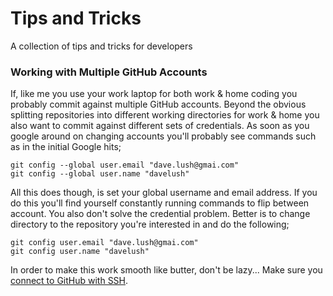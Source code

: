 # Tips and Tricks
A collection of tips and tricks for developers

### Working with Multiple GitHub Accounts

If, like me you use your work laptop for both work & home coding you probably commit against multiple GitHub accounts. Beyond the obvious splitting repositories into different working directories for work & home you also want to commit against different sets of credentials. As soon as you google around on changing accounts you'll probably see commands such as in the initial Google hits;
```commandline
git config --global user.email "dave.lush@gmai.com"
git config --global user.name "davelush"
```
All this does though, is set your global username and email address. If you do this you'll find yourself constantly running commands to flip between account. You also don't solve the credential problem. Better is to change directory to the repository you're interested in and do the following;
```commandline
git config user.email "dave.lush@gmai.com"
git config user.name "davelush"
```

In order to make this work smooth like butter, don't be lazy... Make sure you [connect to GitHub with SSH](https://help.github.com/articles/connecting-to-github-with-ssh/).